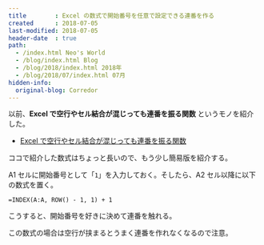 ```yaml
---
title        : Excel の数式で開始番号を任意で設定できる連番を作る
created      : 2018-07-05
last-modified: 2018-07-05
header-date  : true
path:
  - /index.html Neo's World
  - /blog/index.html Blog
  - /blog/2018/index.html 2018年
  - /blog/2018/07/index.html 07月
hidden-info:
  original-blog: Corredor
---
```


以前、__Excel で空行やセル結合が混じっても連番を振る関数__ というモノを紹介した。

- [Excel で空行やセル結合が混じっても連番を振る関数](/blog/2016/01/26-01.html)

ココで紹介した数式はちょっと長いので、もう少し簡易版を紹介する。

A1 セルに開始番号として「`1`」を入力しておく。そしたら、A2 セル以降に以下の数式を置く。

```
=INDEX(A:A, ROW() - 1, 1) + 1
```

こうすると、開始番号を好きに決めて連番を触れる。

この数式の場合は空行が挟まるとうまく連番を作れなくなるので注意。
